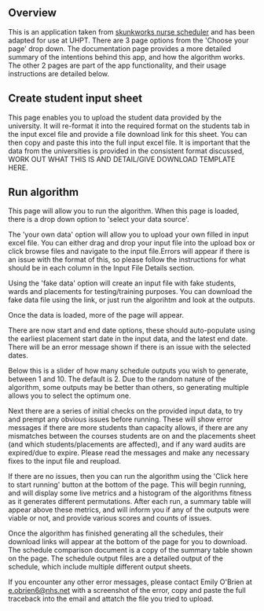 ## Overview
This is an application taken from [skunkworks nurse scheduler](https://github.com/nhsx/skunkworks-nursing-placement-schedule-optimisation) and has been adapted for use at UHPT.
There are 3 page options from the 'Choose your page' drop down. The documentation page provides a more detailed summary of the intentions behind this app, and how the algorithm works.  The other 2 pages are part of the app functionality, and their usage instructions are detailed below.
                
## Create student input sheet
This page enables you to upload the student data provided by the university.  It will re-format it into the required format on the students tab in the input excel file and provide a file download link for this sheet.  You can then copy and paste this into the full input excel file.  It is important that the data from the universities is provided in the consistent format discussed, WORK OUT WHAT THIS IS AND DETAIL/GIVE DOWNLOAD TEMPLATE HERE.

## Run algorithm
This page will allow you to run the algorithm.  When this page is loaded, there is a drop down option to 'select your data source'.

The 'your own data' option will allow you to upload your own filled in input excel file. You can either drag and drop your input file into the upload box or click browse files and navigate to the input file.Errors will appear if there is an issue with the format of this, so please follow the instructions for what should be in each column in the Input File Details section.

Using the 'fake data' option will create an input file with fake students, wards and placements for testing/training purposes.  You can download the fake data file using the link, or just run the algorihtm and look at the outputs.

Once the data is loaded, more of the page will appear.

There are now start and end date options, these should auto-populate using the earliest placement start date in the input data, and the latest end date.  There will be an error message shown if there is an issue with the selected dates.

Below this is a slider of how many schedule outputs you wish to generate, between 1 and 10.  The default is 2.  Due to the random nature of the algorithm, some outputs may be better than others, so generating multiple allows you to select the optimum one.

Next there are a series of initial checks on the provided input data, to try and prempt any obvious issues before running.  These will show error messages if there are more students than capacity allows, if there are any mismatches between the courses students are on and the placements sheet (and which students/placements are affected), and if any ward audits are expired/due to expire.  Please read the messages and make any necessary fixes to the input file and reupload.
                
If there are no issues, then you can run the algorithm using the 'Click here to start running' button at the bottom of the page.  This will begin running, and will display some live metrics and a histogram of the algorithms fitness as it generates different permutations.  After each run, a summary table will appear above these metrics, and will inform you if any of the outputs were viable or not, and provide various scores and counts of issues.
                
Once the algorithm has finished generating all the schedules, their download links will appear at the bottom of the page for you to download.  The schedule comparison document is a copy of the summary table shown on the page. The schedule output files are a detailed output of the schedule, which include multiple different output sheets.
                
If you encounter any other error messages, please contact Emily O'Brien at e.obrien6@nhs.net with a screenshot of the error, copy and paste the full traceback into the email and attatch the file you tried to upload.

